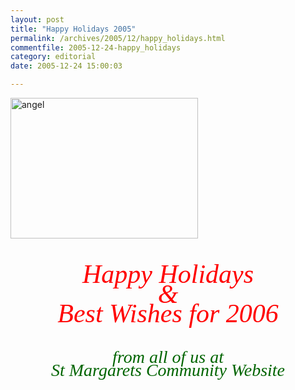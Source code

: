 ```yaml
---
layout: post
title: "Happy Holidays 2005"
permalink: /archives/2005/12/happy_holidays.html
commentfile: 2005-12-24-happy_holidays
category: editorial
date: 2005-12-24 15:00:03

---
```


<a href="/assets/images/2005/XMAS.jpg"><img src="/assets/images/2005/XMAS-thumb.jpg" width="300" height="225" alt="angel" class="photo center" /></a>

<p style="font-family: georgia, times, serif; font-style: italic; color: red; font-size: 3em; line-height: 0.75em; text-align: center;">
Happy Holidays<br />&<br />Best Wishes for 2006

</p>
<p style="font-family: georgia, times, serif; font-style: italic; color: darkgreen; font-size: 2em;  line-height: 0.75em; text-align: center;">
from all of us at<br />St Margarets Community Website

</p>
